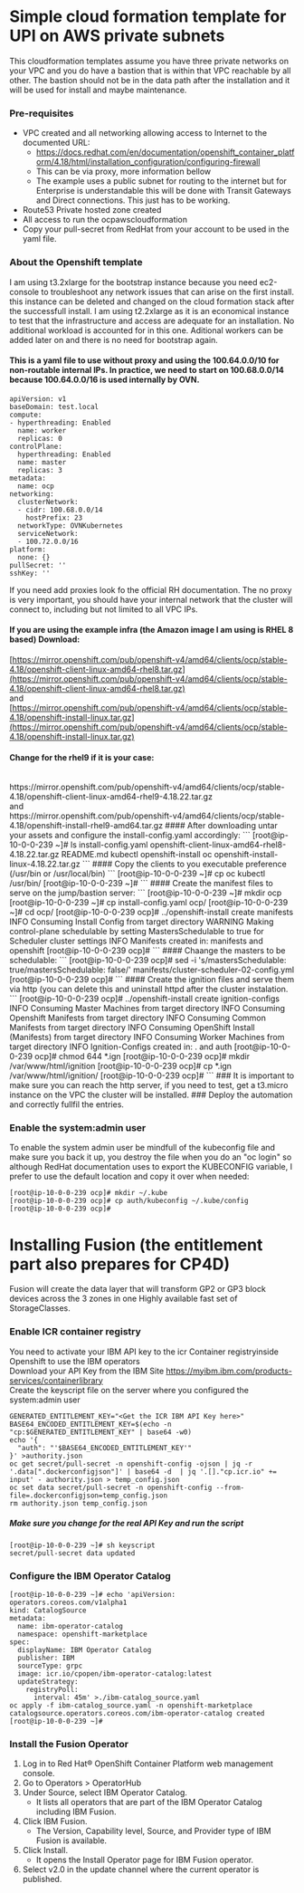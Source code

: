 # Simple cloud formation template for UPI on AWS private subnets 
This cloudformation templates assume you have three private networks on your VPC and you do have a bastion that is within that VPC reachable by all other. 
The bastion should not be in the data path after the installation and it will be used for install and maybe maintenance.

### Pre-requisites
 - VPC created and all networking allowing access to Internet to the documented URL:
    - https://docs.redhat.com/en/documentation/openshift_container_platform/4.18/html/installation_configuration/configuring-firewall
    - This can be via proxy, more information bellow
    - The example uses a public subnet for routing to the internet but for Enterprise is understandable this will be done with Transit Gateways and Direct connections. This just has to be working.
 - Route53 Private hosted zone created
 - All access to run the ocpawscloudformation
 - Copy your pull-secret from RedHat from your account to be used in the yaml file.

### About the Openshift template
I am using t3.2xlarge for the bootstrap instance because you need ec2-console to troubleshoot any network issues that can arise on the first install. this instance can be deleted and changed on the cloud formation stack after the successfull install. I am using t2.2xlarge as it is an economical instance to test that the infrastructure and access are adequate for an installation. No additional workload is accounted for in this one. Aditional workers can be added later on and there is no need for bootstrap again.

#### This is a yaml file to use without proxy and using the 100.64.0.0/10 for non-routable internal IPs. In practice, we need to start on 100.68.0.0/14 because 100.64.0.0/16 is used internally by OVN.
```
apiVersion: v1
baseDomain: test.local
compute:
- hyperthreading: Enabled
  name: worker
  replicas: 0
controlPlane:
  hyperthreading: Enabled
  name: master
  replicas: 3
metadata:
  name: ocp
networking:
  clusterNetwork:
  - cidr: 100.68.0.0/14
    hostPrefix: 23
  networkType: OVNKubernetes
  serviceNetwork:
  - 100.72.0.0/16
platform:
  none: {}
pullSecret: ''
sshKey: ''
```
If you need add proxies look fo the official RH documentation. The no proxy is very important, you should have your internal network that the cluster will connect to, including but not limited to all VPC IPs.

#### If you are using the example infra (the Amazon image I am using is RHEL 8 based) Download:
[https://mirror.openshift.com/pub/openshift-v4/amd64/clients/ocp/stable-4.18/openshift-client-linux-amd64-rhel8.tar.gz](https://mirror.openshift.com/pub/openshift-v4/amd64/clients/ocp/stable-4.18/openshift-client-linux-amd64-rhel8.tar.gz)
</br>
and
</br>
[https://mirror.openshift.com/pub/openshift-v4/amd64/clients/ocp/stable-4.18/openshift-install-linux.tar.gz](https://mirror.openshift.com/pub/openshift-v4/amd64/clients/ocp/stable-4.18/openshift-install-linux.tar.gz)
</br>
#### Change for the rhel9 if it is your case:
</br>
https://mirror.openshift.com/pub/openshift-v4/amd64/clients/ocp/stable-4.18/openshift-client-linux-amd64-rhel9-4.18.22.tar.gz
</br>
and
</br>
https://mirror.openshift.com/pub/openshift-v4/amd64/clients/ocp/stable-4.18/openshift-install-rhel9-amd64.tar.gz
#### After downloading untar your assets and configure the install-config.yaml accordingly:
```
[root@ip-10-0-0-239 ~]# ls
install-config.yaml  openshift-client-linux-amd64-rhel8-4.18.22.tar.gz  README.md
kubectl              openshift-install
oc                   openshift-install-linux-4.18.22.tar.gz
```
#### Copy the clients to you executable preference (/usr/bin or /usr/local/bin)
```
[root@ip-10-0-0-239 ~]# cp oc kubectl /usr/bin/
[root@ip-10-0-0-239 ~]#
```
#### Create the manifest files to serve on the jump/bastion server:
```
[root@ip-10-0-0-239 ~]# mkdir ocp
[root@ip-10-0-0-239 ~]# cp install-config.yaml ocp/
[root@ip-10-0-0-239 ~]# cd ocp/
[root@ip-10-0-0-239 ocp]# ../openshift-install create manifests
INFO Consuming Install Config from target directory
WARNING Making control-plane schedulable by setting MastersSchedulable to true for Scheduler cluster settings
INFO Manifests created in: manifests and openshift
[root@ip-10-0-0-239 ocp]#
```
#### Chaange the masters to be schedulable:
```
[root@ip-10-0-0-239 ocp]# sed -i 's/mastersSchedulable: true/mastersSchedulable: false/' manifests/cluster-scheduler-02-config.yml
[root@ip-10-0-0-239 ocp]#
```
#### Create the ignition files and serve them via http (you can delete this and uninstall httpd after the cluster instalation.
```
[root@ip-10-0-0-239 ocp]# ../openshift-install create ignition-configs
INFO Consuming Master Machines from target directory
INFO Consuming Openshift Manifests from target directory
INFO Consuming Common Manifests from target directory
INFO Consuming OpenShift Install (Manifests) from target directory
INFO Consuming Worker Machines from target directory
INFO Ignition-Configs created in: . and auth
[root@ip-10-0-0-239 ocp]# chmod 644 *.ign
[root@ip-10-0-0-239 ocp]# mkdir /var/www/html/ignition
[root@ip-10-0-0-239 ocp]# cp *.ign /var/www/html/ignition/
[root@ip-10-0-0-239 ocp]#
```
### It is important to make sure you can reach the http server, if you need to test, get a t3.micro instance on the VPC the cluster will be installed.
### Deploy the automation and correctly fullfil the entries.

### Enable the system:admin user
To enable the system admin user be mindfull of the kubeconfig file and make sure you back it up, you destroy the file when you do an "oc login" so although RedHat documentation uses to export the KUBECONFIG variable, I prefer to use the default location and copy it over when needed:
```
[root@ip-10-0-0-239 ocp]# mkdir ~/.kube
[root@ip-10-0-0-239 ocp]# cp auth/kubeconfig ~/.kube/config
[root@ip-10-0-0-239 ocp]#
```

# Installing Fusion (the entitlement part also prepares for CP4D)

Fusion will create the data layer that will transform GP2 or GP3 block devices across the 3 zones in one Highly available fast set of StorageClasses.
### Enable ICR container registry
You need to activate your IBM API key to the icr Container registryinside Openshift to use the IBM operators
</br>
Download your API Key from the IBM Site https://myibm.ibm.com/products-services/containerlibrary
</br>
Create the keyscript file on the server where you configured the system:admin user 
```
GENERATED_ENTITLEMENT_KEY="<Get the ICR IBM API Key here>"
BASE64_ENCODED_ENTITLEMENT_KEY=$(echo -n "cp:$GENERATED_ENTITLEMENT_KEY" | base64 -w0)
echo '{
  "auth": "'$BASE64_ENCODED_ENTITLEMENT_KEY'"
}' >authority.json
oc get secret/pull-secret -n openshift-config -ojson | jq -r '.data[".dockerconfigjson"]' | base64 -d  | jq '.[]."cp.icr.io" += input' - authority.json > temp_config.json
oc set data secret/pull-secret -n openshift-config --from-file=.dockerconfigjson=temp_config.json
rm authority.json temp_config.json
```
##### Make sure you change <Get the ICR IBM API Key here> for the real API Key and run the script
```
[root@ip-10-0-0-239 ~]# sh keyscript
secret/pull-secret data updated
```

### Configure the IBM Operator Catalog
```
[root@ip-10-0-0-239 ~]# echo 'apiVersion: operators.coreos.com/v1alpha1
kind: CatalogSource
metadata:
  name: ibm-operator-catalog
  namespace: openshift-marketplace
spec:
  displayName: IBM Operator Catalog
  publisher: IBM
  sourceType: grpc
  image: icr.io/cpopen/ibm-operator-catalog:latest
  updateStrategy:
    registryPoll:
      interval: 45m' >./ibm-catalog_source.yaml
oc apply -f ibm-catalog_source.yaml -n openshift-marketplace
catalogsource.operators.coreos.com/ibm-operator-catalog created
[root@ip-10-0-0-239 ~]#
```
### Install the Fusion Operator
1. Log in to Red Hat® OpenShift Container Platform web management console.
2. Go to Operators > OperatorHub
3. Under Source, select IBM Operator Catalog.
    - It lists all operators that are part of the IBM Operator Catalog including IBM Fusion.
4. Click IBM Fusion.
    - The Version, Capability level, Source, and Provider type of IBM Fusion is available.
5. Click Install.
    - It opens the Install Operator page for IBM Fusion operator.
6. Select v2.0 in the update channel where the current operator is published.








